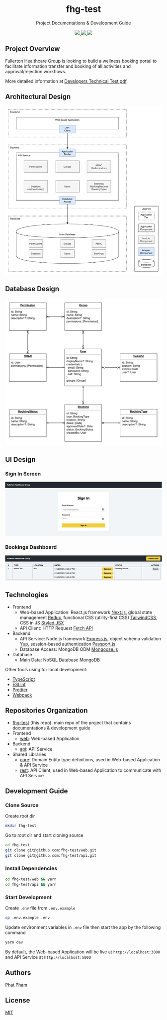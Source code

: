 <div align="center">
  <h1>fhg-test</h1>
  <p>Project Documentations & Development Guide</p>

  <div>
    <a href="https://github.com/fhg-test/fhg-test/commits" aria-label="Commitizen Friendly">
      <img src="https://img.shields.io/badge/commitizen-friendly-brightgreen.svg?style=flat-square">
    </a>
    <a href="https://github.com/fhg-test/fhg-test" aria-label="Prettier Code Style">
      <img src="https://img.shields.io/badge/code_style-prettier-brightgreen?style=flat-square">
    </a>
    <a href="https://github.com/fhg-test/fhg-test/blob/master/LICENSE" aria-label="MIT License">
      <img src="https://img.shields.io/github/license/fhg-test/fhg-test?color=brightgreen&style=flat-square">
    </a>
  </div>
</div>

## Project Overview

Fullerton Healthcare Group is looking to build a wellness booking portal to facilitate information
transfer and booking of all activities and approval/rejection workflows.

More detailed information at [Developers Technical Test.pdf](/docs/developers-technical-test.pdf).

## Architectural Design

![Architectural Design](docs/architectural-design.png)

## Database Design

![Database Design](docs/database-design.png)

## UI Design

### Sign In Screen

![Sign In Screen](docs/auth-sign-in.png)

### Bookings Dashboard

![Bookings Dashboard](docs/bookings-list.png)

## Technologies

- Frontend
  - Web-based Application: React.js framework [Next.js](https://nextjs.org), global state management [Redux](https://redux.js.org), functional CSS (utility-first CSS) [TailwindCSS](https://tailwindcss.com), CSS in JS [Styled JSX](https://github.com/vercel/styled-jsx)
  - API Client: HTTP Request [Fetch API](https://developer.mozilla.org/en-US/docs/Web/API/Fetch_API)
- Backend
  - API Service: Node.js framework [Express.js](https://expressjs.com), object schema validation [Yup](https://github.com/jquense/yup), session-based authentication [Passport.js](http://www.passportjs.org)
  - Database Access: MongoDB ODM [Mongoose.js](https://mongoosejs.com)
- Database
  - Main Data: NoSQL Database [MongoDB](https://www.mongodb.com)

Other tools using for local development:
- [TypeScript](https://www.typescriptlang.org)
- [ESLint](https://eslint.org)
- [Prettier](https://prettier.io)
- [Webpack](https://webpack.js.org)

## Repositories Organization

- [fhg-test](https://github.com/fhg-test/fhg-test) (this repo): main repo of the project that contains documentations & development guide
- Frontend
  - [web](https://github.com/fhg-test/web): Web-based Application
- Backend
  - [api](https://github.com/fhg-test/api): API Service
- Shared Libraries
  - [core](https://github.com/fhg-test/core): Domain Entity type definitions, used in Web-based Application & API Service
  - [rest](https://github.com/fhg-test/rest): API Client, used in Web-based Application to communicate with API Service

## Development Guide

### Clone Source

Create root dir

```bash
mkdir fhg-test
```

Go to root dir and start cloning source

```bash
cd fhg-test
git clone git@github.com:fhg-test/web.git
git clone git@github.com:fhg-test/api.git
```

### Install Dependencies

```bash
cd fhg-test/web && yarn
cd fhg-test/api && yarn
```

### Start Development

Create `.env` file from `.env.example`

```bash
cp .env.example .env
```

Update environment variables in `.env` file then start the app by the following command

```bash
yarn dev
```

By default, the Web-based Application will be live at `http://localhost:3000` and API Service at `http://localhost:5000`

## Authors

[Phat Pham](https://github.com/phatpham9)

## License

[MIT](https://github.com/fhg-test/fhg-test/blob/master/LICENSE)
